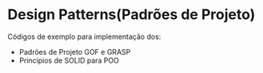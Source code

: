 # Design Patterns(Padrões de Projeto)

Códigos de exemplo para implementação dos:

- Padrões de Projeto GOF e GRASP
- Princípios de SOLID para POO
